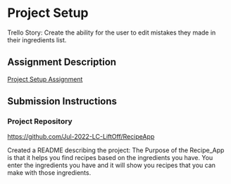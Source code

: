 # Project Setup

<!-- This assignment will get you set up and rolling with a basic project. By the end, you will have a GitHub repo that contains a working application. -->

Trello Story:
Create the ability for the user to edit mistakes they made in their ingredients list.

## Assignment Description

[Project Setup Assignment](https://education.launchcode.org/liftoff/modules/assignments/project-setup)

## Submission Instructions

### Project Repository

https://github.com/Jul-2022-LC-LiftOff/RecipeApp

Created a README describing the project:
The Purpose of the Recipe_App is that it helps you find recipes based on the ingredients you have. You enter the ingredients you have and it will show you recipes that you can make with those ingredients.
